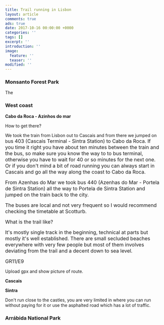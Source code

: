 ```yaml
---
title: Trail running in Lisbon
layout: article
comments: true
ads: true
date: 2017-10-16 00:00:00 +0000
categories: ''
tags: []
excerpt: ''
introduction: ''
image:
  feature: ''
  teaser: ''
modified: ''
---
```



### Monsanto Forest Park

The

### West coast

**Cabo da Roca - Azinhos do mar**

How to get there?

We took the train from Lisbon out to Cascais and from there we jumped on b<span style="font-size: 1rem;">us 403 (Cascais Terminal - Sintra Station) to Cabo da Roca. If you time it right you have about ten minutes between the train and the bus, so make sure you know the way to to bus terminal, otherwise you have to wait for 40 or so minutes for the next one. Or if you don't mind a bit of road running you can always start in Cascais and go all the way along the coast to Cabo da Roca.</span>

<span style="font-size: 1rem;">From&nbsp;</span><span style="font-size: 1rem;">Azenhas do Mar we took b</span><span style="font-size: 1rem;">us 440 (Azenhas do Mar - Portela de Sintra Station) all the way to&nbsp;</span><span style="font-size: 1rem;">Portela de Sintra Station and jumped on the train back to the city.</span>

<span style="font-size: 1rem;">The buses are local and not very frequent so I would recommend checking the timetable at Scotturb.</span>

<span style="font-size: 1rem;">What is the trail like?</span>

<span style="font-size: 1rem;">It's mostly single track in the beginning, technical at parts but mostly it's well established. There are small secluded beaches everywhere with very few people but most of them involves deviating from the trail and a decent down to sea level.</span>

<span style="font-size: 1rem;">GR11/E9</span>

Upload gpx and show picture of route.

**Cascais**

**Sintra**

Don't run close to the castles, you are very limited in where you can run without paying for it or use the asphalted road which has a lot of traffic.

### Arrábida National Park

